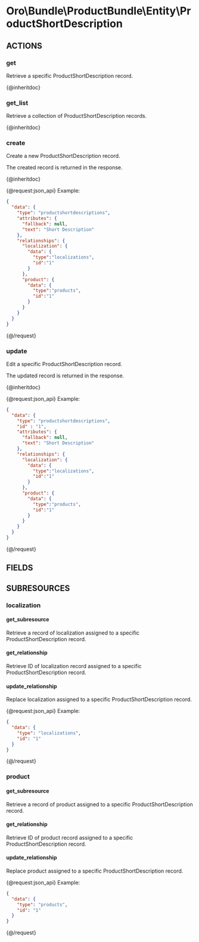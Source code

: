 # Oro\Bundle\ProductBundle\Entity\ProductShortDescription

## ACTIONS

### get

Retrieve a specific ProductShortDescription record.

{@inheritdoc}

### get_list

Retrieve a collection of ProductShortDescription records.

{@inheritdoc}

### create

Create a new ProductShortDescription record.

The created record is returned in the response.

{@inheritdoc}

{@request:json_api}
Example:

```JSON
{
  "data": {
    "type": "productshortdescriptions",
    "attributes": {
      "fallback": null,
      "text": "Short Description"
    },
    "relationships": {
      "localization": {
        "data": {
          "type":"localizations",
          "id":"1"
        }
      },
      "product": {
        "data": {
          "type":"products",
          "id":"1"
        }
      }
    }
  }
}
```
{@/request}

### update

Edit a specific ProductShortDescription record.

The updated record is returned in the response.

{@inheritdoc}

{@request:json_api}
Example:

```JSON
{
  "data": {
    "type": "productshortdescriptions",
    "id" : "1",
    "attributes": {
      "fallback": null,
      "text": "Short Description"
    },
    "relationships": {
      "localization": {
        "data": {
          "type":"localizations",
          "id":"1"
        }
      },
      "product": {
        "data": {
          "type":"products",
          "id":"1"
        }
      }
    }
  }
}
```
{@/request}

## FIELDS

## SUBRESOURCES

### localization

#### get_subresource

Retrieve a record of localization assigned to a specific ProductShortDescription record.

#### get_relationship

Retrieve ID of localization record assigned to a specific ProductShortDescription record.

#### update_relationship

Replace localization assigned to a specific ProductShortDescription record.

{@request:json_api}
Example:

```JSON
{
  "data": {
    "type": "localizations",
    "id": "1"
  }
}
```
{@/request}

### product

#### get_subresource

Retrieve a record of product assigned to a specific ProductShortDescription record.

#### get_relationship

Retrieve ID of product record assigned to a specific ProductShortDescription record.

#### update_relationship

Replace product assigned to a specific ProductShortDescription record.

{@request:json_api}
Example:

```JSON
{
  "data": {
    "type": "products",
    "id": "1"
  }
}
```
{@/request}
